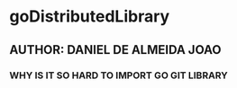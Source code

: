 # goDistributedLibrary

## AUTHOR: DANIEL DE ALMEIDA JOAO

### WHY IS IT SO HARD TO IMPORT GO GIT LIBRARY